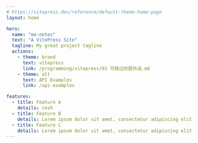 ```yaml
---
# https://vitepress.dev/reference/default-theme-home-page
layout: home

hero:
  name: "mo-notes"
  text: "A VitePress Site"
  tagline: My great project tagline
  actions:
    - theme: brand
      text: vitepress
      link: /programming/vitepress/01 可跳过的题外话.md
    - theme: alt
      text: API Examples
      link: /api-examples

features:
  - title: Feature A
    details: cesh 
  - title: Feature B
    details: Lorem ipsum dolor sit amet, consectetur adipiscing elit
  - title: Feature C
    details: Lorem ipsum dolor sit amet, consectetur adipiscing elit
---
```


<mo-img></mo-img>

